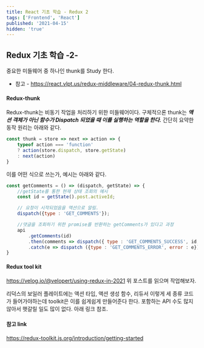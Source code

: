 ```yaml
---
title: React 기초 학습 - Redux 2
tags: ['Frontend', 'React']
published: '2021-04-15'
hidden: 'true'
---
```

## Redux 기초 학습 -2-
중요한 미들웨어 중 하나인 thunk를 Study 한다.
+ 참고 - https://react.vlpt.us/redux-middleware/04-redux-thunk.html
#### Redux-thunk
Redux-thunk는 비동기 작업을 처리하기 위한 미들웨어이다. 구체적으론 thunk는 ***액션 객체가 아닌 함수가 Dispatch 되었을 때 이를 실행하는 역할을 한다.*** 간단히 요약한 동작 원리는 아래와 같다.
```javascript
const thunk = store => next => action => {
	typeof action === 'function'
	? action(store.dispatch, store.getState)
	: next(action)
}
```
이를 어떤 식으로 쓰는가, 예시는 아래와 같다.
```javascript
const getComments = () => (dispatch, getState) => {
	//getState를 통한 현재 상태 조회의 예시
	const id = getState().post.activeId;

	// 요청이 시작되었음을 액션으로 알림.
	dispatch({type : 'GET_COMMENTS'});

	//댓글을 조회하기 위한 promise를 반환하는 getComments가 있다고 과정
	api
		.getComments(id)
		.then(comments => dispatch({ type : 'GET_COMMENTS_SUCCESS', id, comments}))
		.catch(e => dispatch ({type : 'GET_COMMENTS_ERROR', error : e}));
}
```

#### Redux tool kit
https://velog.io/@velopert/using-redux-in-2021
위 포스트를 읽으며 작업해보자.

리덕스의 보일러 플레이트에는 액션 타입, 액션 생성 함수, 리듀서 이렇게 세 종류 코드가 들어가야하는데 toolkit은 이를 쉽게쉽게 만들어준다 한다. 포함하는 API 수도 많지 않아서 햇갈릴 일도 많이 없다. 아래 링크 참조.

#### 참고 link
https://redux-toolkit.js.org/introduction/getting-started
